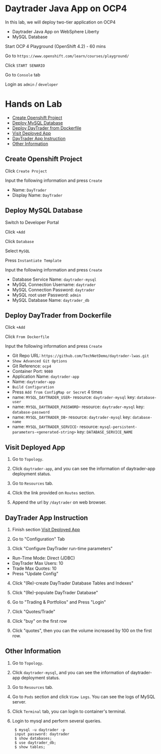 # Daytrader Java App on OCP4

In this lab, we will deploy two-tier application on OCP4
- Daytrader Java App on WebSphere Liberty
- MySQL Database


Start OCP 4 Playground (OpenShift 4.2) - 60 mins

Go to `https://www.openshift.com/learn/courses/playground/`

Click `START SENARIO`

Go to `Console` tab

Login as `admin` / `developer`


# Hands on Lab

- [Create Openshift Project](#create-openshift-project)
- [Deploy MySQL Database](#deploy-mysql-database)
- [Deploy DayTrader from Dockerfile](#deploy-daytrader-from-dockerfile)
- [Visit Deployed App](#visit-deployed-app)
- [DayTrader App Instruction](#daytrader-app-instruction)
- [Other Information](#other-information)


## Create Openshift Project

Click `Create Project`

Input the following information and press `Create` 
- Name: `DayTrader`
- Display Name: `DayTrader`


## Deploy MySQL Database

Switch to Developer Portal

Click `+Add`

Click `Database`

Select `MySQL`

Press `Instantiate Template`

Input the following information and press `Create`
- Database Service Name: `daytrader-mysql`
- MySQL Connection Username: `daytrader`
- MySQL Connection Password: `daytrader`
- MySQL root user Password: `admin`
- MySQL Database Name: `daytrader_db`


## Deploy DayTrader from Dockerfile

Click `+Add`

Click `From Dockerfile`

Input the following information and press `Create`
- Git Repo URL: `https://github.com/TechNetDemo/daytrader-lwas.git`
- `Show Advanced Git Options`
- Git Reference: `ocp4`
- Container Port: `9080`
- Application Name: `daytrader-app`
- Name: `daytrader-app`
- `Build Configuration`
- Press `Add from ConfigMap or Secret` 4 times
- name: `MYSQL_DAYTRADER_USER`-  resource: `daytrader-mysql` key: `database-user`
- name: `MYSQL_DAYTRADER_PASSWORD`-  resource: `daytrader-mysql` key:  `database-password`
- name: `MYSQL_DAYTRADER_DB`-    resource: `daytrader-mysql` key:  `database-name`
- name: `MYSQL_DAYTRADER_SERVICE`- resource: `mysql-persistent-parameters-<generated-string>`  key: `DATABASE_SERVICE_NAME`


## Visit Deployed App

1. Go to `Topology`. 


2. Click `daytrader-app`, and you can see the information of daytrader-app deployment status.


3. Go to `Resources` tab.


4. Click the link provided on `Routes` section.


5. Append the url by `/daytrader` on web browser.


## DayTrader App Instruction

1. Finish section [Visit Deployed App](#visit-deployed-app)


2. Go to "Configuration" Tab


3. Click "Configure DayTrader run-time parameters"

- Run-Time Mode: Direct (JDBC)
- DayTrader Max Users: 10
- Trade Max Quotes: 10 
- Press "Update Config"


4. Click "(Re)-create  DayTrader Database Tables and Indexes"


5. Click "(Re)-populate  DayTrader Database"


6. Go to "Trading & Portfolios" and Press "Login"


7. Click "Quotes/Trade"


8. Click "buy" on the first row


9. Click "quotes", then you can the volume increased by 100 on the first row.


## Other Information

1. Go to `Topology`. 


2. Click `daytrader-mysql`, and you can see the information of daytrader-app deployment status.


3. Go to `Resources` tab.


4. Go to `Pods` section and click `View Logs`. You can see the logs of MySQL server.


5. Click `Terminal` tab, you can login to container's terminal.


6. Login to mysql and perform several queries.
     
        $ mysql -u daytrader -p
        input password: daytrader
        $ show databases;
        $ use daytrader_db;
        $ show tables;



